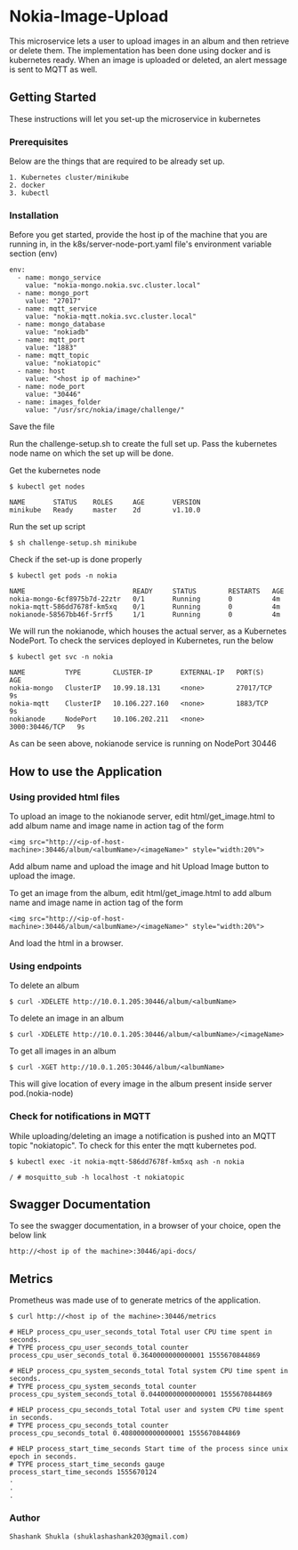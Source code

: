# Nokia-Image-Upload

This microservice lets a user to upload images in an album and then retrieve or delete them. The implementation has been done using docker and is kubernetes ready.
When an image is uploaded or deleted, an alert message is sent to MQTT as well. 

## Getting Started

These instructions will let you set-up the microservice in kubernetes

### Prerequisites

Below are the things that are required to be already set up.

```
1. Kubernetes cluster/minikube
2. docker
3. kubectl 
```

### Installation
Before you get started, provide the host ip of the machine that you are running in, in the k8s/server-node-port.yaml file's environment variable section (env)

```
env:
  - name: mongo_service
	value: "nokia-mongo.nokia.svc.cluster.local"
  - name: mongo_port
	value: "27017"
  - name: mqtt_service
	value: "nokia-mqtt.nokia.svc.cluster.local"
  - name: mongo_database
	value: "nokiadb"
  - name: mqtt_port
	value: "1883"
  - name: mqtt_topic
	value: "nokiatopic"
  - name: host
	value: "<host ip of machine>"
  - name: node_port
	value: "30446"
  - name: images_folder
	value: "/usr/src/nokia/image/challenge/"

```
Save the file


Run the challenge-setup.sh to create the full set up. Pass the kubernetes node name on which the set up will be done.

Get the kubernetes node

```
$ kubectl get nodes

NAME       STATUS    ROLES     AGE       VERSION
minikube   Ready     master    2d        v1.10.0

```

Run the set up script

```
$ sh challenge-setup.sh minikube
```

Check if the set-up is done properly

```
$ kubectl get pods -n nokia

NAME                           READY     STATUS        RESTARTS   AGE
nokia-mongo-6cf8975b7d-22ztr   0/1       Running       0          4m
nokia-mqtt-586dd7678f-km5xq    0/1       Running       0          4m
nokianode-58567bb46f-5rrf5     1/1       Running       0          4m

```

We will run the nokianode, which houses the actual server, as a Kubernetes NodePort. To check the services deployed in Kubernetes, run the below

```
$ kubectl get svc -n nokia

NAME          TYPE        CLUSTER-IP       EXTERNAL-IP   PORT(S)          AGE
nokia-mongo   ClusterIP   10.99.18.131     <none>        27017/TCP        9s
nokia-mqtt    ClusterIP   10.106.227.160   <none>        1883/TCP         9s
nokianode     NodePort    10.106.202.211   <none>        3000:30446/TCP   9s

```

As can be seen above, nokianode service is running on NodePort 30446


## How to use the Application

### Using provided html files
To upload an image to the nokianode server, edit html/get_image.html to add album name and image name in action tag of the form

```
<img src="http://<ip-of-host-machine>:30446/album/<albumName>/<imageName>" style="width:20%">
```

Add album name and upload the image and hit Upload Image button to upload the image.


To get an image from the album, edit html/get_image.html to add album name and image name in action tag of the form
```
<img src="http://<ip-of-host-machine>:30446/album/<albumName>/<imageName>" style="width:20%">
```
And load the html in a browser.


### Using endpoints
To delete an album

```
$ curl -XDELETE http://10.0.1.205:30446/album/<albumName>
```

To delete an image in an album

```
$ curl -XDELETE http://10.0.1.205:30446/album/<albumName>/<imageName>
```

To get all images in an album

```
$ curl -XGET http://10.0.1.205:30446/album/<albumName>
```
This will give location of every image in the album present inside server pod.(nokia-node)


### Check for notifications in MQTT
While uploading/deleting an image a notification is pushed into an MQTT topic "nokiatopic". To check for this enter the mqtt kubernetes pod. 

```
$ kubectl exec -it nokia-mqtt-586dd7678f-km5xq ash -n nokia

/ # mosquitto_sub -h localhost -t nokiatopic

```


## Swagger Documentation
To see the swagger documentation, in a browser of your choice, open the below link

```
http://<host ip of the machine>:30446/api-docs/
```

## Metrics
Prometheus was made use of to generate metrics of the application.

```
$ curl http://<host ip of the machine>:30446/metrics

# HELP process_cpu_user_seconds_total Total user CPU time spent in seconds.
# TYPE process_cpu_user_seconds_total counter
process_cpu_user_seconds_total 0.3640000000000001 1555670844869

# HELP process_cpu_system_seconds_total Total system CPU time spent in seconds.
# TYPE process_cpu_system_seconds_total counter
process_cpu_system_seconds_total 0.04400000000000001 1555670844869

# HELP process_cpu_seconds_total Total user and system CPU time spent in seconds.
# TYPE process_cpu_seconds_total counter
process_cpu_seconds_total 0.4080000000000001 1555670844869

# HELP process_start_time_seconds Start time of the process since unix epoch in seconds.
# TYPE process_start_time_seconds gauge
process_start_time_seconds 1555670124
.
.
.
```


### Author
```
Shashank Shukla (shuklashashank203@gmail.com)
